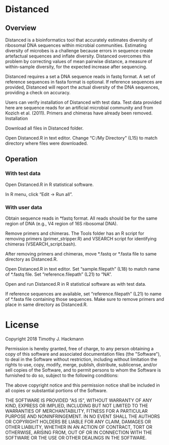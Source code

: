# Distanced

## Overview
Distanced is a bioinformatics tool that accurately estimates diversity of ribosomal DNA sequences within microbial communities. 
Estimating diversity of microbes is a challenge because errors in sequence create artefactual sequences and inflate diversity. Distanced overcomes this problem by correcting values of mean pairwise distance, a measure of within-sample diversity, for the expected increase after sequencing.

Distanced requires a set a DNA sequence reads in fastq format.  A set of reference sequences in fasta format is optional. If reference sequences are provided, Distanced will report the actual diversity of the DNA sequences, providing a check on accuracy.

Users can verify installation of Distanced with test data.  Test data provided here are sequence reads for an artificial microbial community and from Kozich et al. (2011).  Primers and chimeras have already been removed.  
Installation

Download all files in Distanced folder. 

Open Distanced.R in text editor.  Change “C:/My Directory" (L15) to match directory where files were downloaded.  

## Operation 
### With test data
Open Distanced.R in R statistical software.

In R menu, click “Edit -> Run all”.

### With user data
Obtain sequence reads in \*fastq format.  All reads should be for the same region of DNA (e.g., V4 region of 16S ribosomal DNA).  

Remove primers and chimeras.  The Tools folder has an R script for removing primers 
(primer_stripper.R) and VSEARCH script for identifying chimeras (VSEARCH_script.bash).

After removing primers and chimeras, move \*.fastq or \*.fasta file to same directory as Distanced.R.  

Open Distanced.R in text editor.  Set “sample.filepath” (L18) to match name of \*.fastq  file.  Set “reference.filepath” (L21) to “NA”.

Open and run Distanced.R in R statistical software as with test data.

If reference sequences are available, set “reference.filepath” (L21) to name of \*.fasta file containing those sequences.  Make sure to remove primers and place in same directory as Distanced.R.

# License
Copyright 2018 Timothy J. Hackmann

Permission is hereby granted, free of charge, to any person obtaining a copy of this software and associated documentation files (the "Software"), to deal in the Software without restriction, including without limitation the rights to use, copy, modify, merge, publish, distribute, sublicense, and/or sell copies of the Software, and to permit persons to whom the Software is furnished to do so, subject to the following conditions:

The above copyright notice and this permission notice shall be included in all copies or substantial portions of the Software.

THE SOFTWARE IS PROVIDED "AS IS", WITHOUT WARRANTY OF ANY KIND, EXPRESS OR IMPLIED, INCLUDING BUT NOT LIMITED TO THE WARRANTIES OF MERCHANTABILITY, FITNESS FOR A PARTICULAR PURPOSE AND NONINFRINGEMENT. IN NO EVENT SHALL THE AUTHORS OR COPYRIGHT HOLDERS BE LIABLE FOR ANY CLAIM, DAMAGES OR OTHER LIABILITY, WHETHER IN AN ACTION OF CONTRACT, TORT OR OTHERWISE, ARISING FROM, OUT OF OR IN CONNECTION WITH THE SOFTWARE OR THE USE OR OTHER DEALINGS IN THE SOFTWARE.

